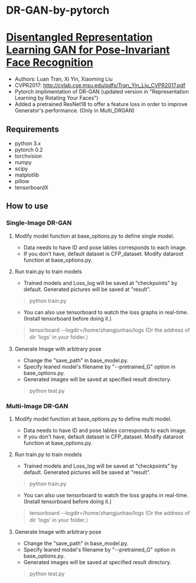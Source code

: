 # DR-GAN-by-pytorch
# [Disentangled Representation Learning GAN for Pose-Invariant Face Recognition](http://cvlab.cse.msu.edu/project-dr-gan.html)

- Authors: Luan Tran, Xi Yin, Xiaoming Liu
- CVPR2017: http://cvlab.cse.msu.edu/pdfs/Tran_Yin_Liu_CVPR2017.pdf
- Pytorch implimentation of DR-GAN (updated version in "Representation Learning by Rotating Your Faces")
- Added a pretrained ResNet18 to offer a feature loss in order to improve Generator's performance. (Only in Multi_DRGAN)

## Requirements
- python 3.x
- pytorch 0.2
- torchvision
- numpy
- scipy
- matplotlib
- pillow
- tensorboardX

## How to use

### Single-Image DR-GAN

1. Modify model function at base_options.py to define single model.
    - Data needs to have ID and pose lables corresponds to each image.
    - If you don't have, default dataset is CFP_dataset. Modify dataroot function at base_options.py.


2. Run train.py to train models
      - Trained models and Loss_log will be saved at "checkpoints" by default. Generated
      pictures will be saved at "result".
      > python train.py
      - You can also use tensorboard to watch the loss graphs in real-time. (Install tensorboard before doing it.)
      > tensorboard --logdir=/home/zhangjunhao/logs (Or the address of dir 'logs' in your folder.）

3. Generate Image with arbitrary pose
      - Change the "save_path" in base_model.py.
      - Specify leaned model's filename by "--pretrained_G" option in base_options.py.
      - Generated images will be saved at specified result directory.
      > python test.py


### Multi-Image DR-GAN

1. Modify model function at base_options.py to define multi model.
    - Data needs to have ID and pose lables corresponds to each image.
    - If you don't have, default dataset is CFP_dataset. Modify dataroot function at base_options.py.


2. Run train.py to train models
      - Trained models and Loss_log will be saved at "checkpoints" by default. Generated
      pictures will be saved at "result".
      > python train.py
      - You can also use tensorboard to watch the loss graphs in real-time. (Install tensorboard before doing it.)   
      > tensorboard --logdir=/home/zhangjunhao/logs (Or the address of dir 'logs' in your folder.）

3. Generate Image with arbitrary pose
      - Change the "save_path" in base_model.py.
      - Specify leaned model's filename by "--pretrained_G" option in base_options.py.
      - Generated images will be saved at specified result directory.
      > python test.py
